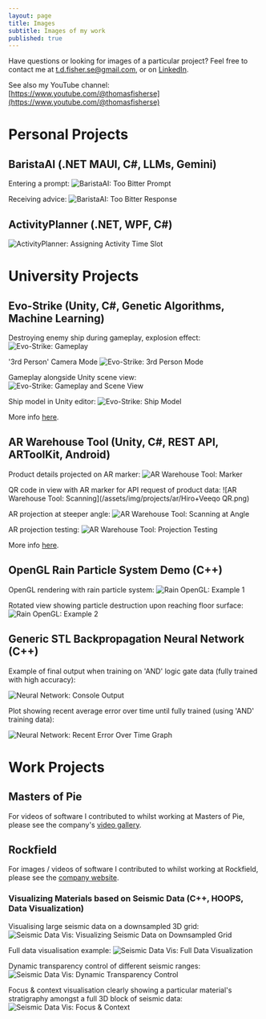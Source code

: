 ```yaml
---
layout: page
title: Images
subtitle: Images of my work
published: true
---
```


Have questions or looking for images of a particular project? Feel free to contact me at [t.d.fisher.se@gmail.com](t.d.fisher.se@gmail.com), or on [LinkedIn](https://www.linkedin.com/in/thomasfisherse/).

See also my YouTube channel: [https://www.youtube.com/@thomasfisherse](https://www.youtube.com/@thomasfisherse)

# Personal Projects
## BaristaAI (.NET MAUI, C#, LLMs, Gemini)
Entering a prompt:
![BaristaAI: Too Bitter Prompt](/assets/img/projects/baristaai/BaristaAI-TooBitterPrompt.jpeg)

Receiving advice:
![BaristaAI: Too Bitter Response](/assets/img/projects/baristaai/BaristaAI-TooBitterResponse.jpeg)

## ActivityPlanner (.NET, WPF, C#)
![ActivityPlanner: Assigning Activity Time Slot](/assets/img/projects/activityplanner/AssignActivityTimeSlot.png)

# University Projects
## Evo-Strike (Unity, C#, Genetic Algorithms, Machine Learning)
Destroying enemy ship during gameplay, explosion effect:
![Evo-Strike: Gameplay](/assets/img/projects/evogame/Gameplay.png)

'3rd Person' Camera Mode
![Evo-Strike: 3rd Person Mode](/assets/img/projects/evogame/3rdPerson.jpg)

Gameplay alongside Unity scene view:
![Evo-Strike: Gameplay and Scene View](/assets/img/projects/evogame/enemySpawnChosen.png)

Ship model in Unity editor:
![Evo-Strike: Ship Model](/assets/img/projects/evogame/playerShip.jpg)

More info [here](../2021-01-20-EvoGame).

## AR Warehouse Tool (Unity, C#, REST API, ARToolKit, Android)
Product details projected on AR marker:
![AR Warehouse Tool: Marker](/assets/img/projects/ar/veeqo_ar_example.png)

QR code in view with AR marker for API request of product data:
![AR Warehouse Tool: Scanning](/assets/img/projects/ar/Hiro+Veeqo QR.png)

AR projection at steeper angle:
![AR Warehouse Tool: Scanning at Angle](/assets/img/projects/ar/arProjectionDemo.jpg)

AR projection testing:
![AR Warehouse Tool: Projection Testing](/assets/img/projects/ar/ar_cube.png)

More info [here](../2021-01-20-AR-Warehousing-Tool).

## OpenGL Rain Particle System Demo (C++)
OpenGL rendering with rain particle system:
![Rain OpenGL: Example 1](/assets/img/projects/rain/opengl_rain.png)

Rotated view showing particle destruction upon reaching floor surface:
![Rain OpenGL: Example 2](/assets/img/projects/rain/opengl_rain2.png)

## Generic STL Backpropagation Neural Network (C++)

Example of final output when training on 'AND' logic gate data (fully trained with high accuracy):

![Neural Network: Console Output](/assets/img/projects/nn/LogicNNRunning.PNG)

Plot showing recent average error over time until fully trained (using 'AND' training data):

![Neural Network: Recent Error Over Time Graph](/assets/img/projects/nn/logic_recent_error.png)

# Work Projects
## Masters of Pie
For videos of software I contributed to whilst working at Masters of Pie, please see the company's [video gallery](https://vimeo.com/mastersofpie).

## Rockfield
For images / videos of software I contributed to whilst working at Rockfield, please see the [company website](https://www.rockfieldglobal.com/).

### Visualizing Materials based on Seismic Data (C++, HOOPS, Data Visualization)
Visualising large seismic data on a downsampled 3D grid:
![Seismic Data Vis: Visualizing Seismic Data on Downsampled Grid](/assets/img/projects/seismic/vis1.png)

Full data visualisation example:
![Seismic Data Vis: Full Data Visualization](/assets/img/projects/seismic/3d_actual_values_2.png)

Dynamic transparency control of different seismic ranges:
![Seismic Data Vis: Dynamic Transparency Control](/assets/img/projects/seismic/3d_layers_2.png)

Focus & context visualisation clearly showing a particular material's stratigraphy amongst a full 3D block of seismic data:
![Seismic Data Vis: Focus & Context](/assets/img/projects/seismic/3d_editing_salt.png)